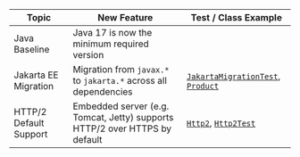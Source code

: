 | Topic                  | New Feature                                                                    | Test / Class Example                                                                                                                                                                              |
|------------------------|--------------------------------------------------------------------------------|---------------------------------------------------------------------------------------------------------------------------------------------------------------------------------------------------|
| Java Baseline          | Java 17 is now the minimum required version                                    |                                                                                                                                                                                                   |
| Jakarta EE Migration   | Migration from `javax.*` to `jakarta.*` across all dependencies                | [`JakartaMigrationTest`](./src/test/java/io/meurant/spring/boot30/features/jakarta/JakartaMigrationTest.java), [`Product`](./src/main/java/io/bmeurant/spring/boot30/features/model/Product.java) |
| HTTP/2 Default Support | Embedded server (e.g. Tomcat, Jetty) supports HTTP/2 over HTTPS by default     | [`Http2`](./Http2.md), [`Http2Test`](./src/test/java/io/meurant/spring/boot30/features/http2/Http2Test.java)                                                                                      |